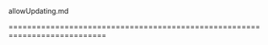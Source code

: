 <!--**
/*-------------------------------------------
    Auto-generated file. Do not modify.
-------------------------------------------

**-->
<!--merge--><!--/merge-->
<!--dep-->allowUpdating.md<!--/dep-->
===========================================================================
